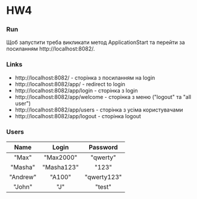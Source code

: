 # HW4
### Run
Щоб запустити треба викликати метод ApplicationStart та перейти за посиланням http://localhost:8082/.

### Links 
* http://localhost:8082/ - сторінка з посиланням на login
* http://localhost:8082/app/ - redirect to login
* http://localhost:8082/app/login - сторінка з login
* http://localhost:8082/app/welcome - сторінка з меню ("logout" та "all user")
* http://localhost:8082/app/users - сторінка з усіма користувачами
* http://localhost:8082/app/logout - сторінка logout

### Users

| Name | Login    | Password    |
| :---:   | :---: | :---: |
| "Max" | "Max2000"   | "qwerty"   |
| "Masha" | "Masha123"   | "123"   |
| "Andrew" | "A100"   | "qwerty123"   |
| "John" | "J"    | "test"   |
